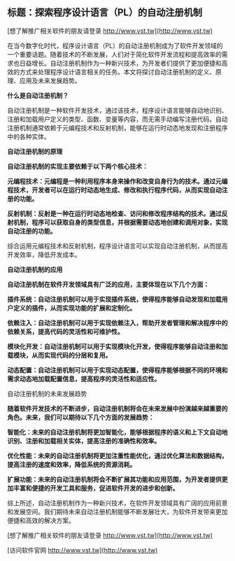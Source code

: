 ## **标题：探索程序设计语言（PL）的自动注册机制**

[想了解推广相关软件的朋友请登录 http://www.vst.tw](http://www.vst.tw)

在当今数字化时代，程序设计语言（PL）的自动注册机制成为了软件开发领域的一个重要话题。随着技术的不断发展，人们对于简化软件开发流程和提高效率的需求也日益增长。自动注册机制作为一种新兴技术，为开发者们提供了更加便捷和高效的方式来处理程序设计语言相关的任务。本文将探讨自动注册机制的定义、原理、应用及未来发展趋势。

**什么是自动注册机制？**

自动注册机制是一种软件开发技术，通过该技术，程序设计语言能够自动地识别、注册和加载用户定义的类型、函数、变量等内容，而无需手动编写注册代码。自动注册机制通常依赖于元编程技术和反射机制，能够在运行时动态地发现和注册程序中的各种实体。

**自动注册机制的原理**

**自动注册机制的实现主要依赖于以下两个核心技术：**

**元编程技术：元编程是一种利用程序本身来操作和改变自身行为的技术。通过元编程技术，开发者可以在运行时动态地生成、修改和执行程序代码，从而实现自动注册的功能。**

**反射机制：反射是一种在运行时动态地检查、访问和修改程序结构的技术。通过反射机制，程序可以获取自身的类型信息，并根据需要动态地创建和调用对象，实现自动注册的功能。**

综合运用元编程技术和反射机制，程序设计语言可以实现自动注册机制，从而提高开发效率，降低开发成本。

**自动注册机制的应用**

**自动注册机制在软件开发领域具有广泛的应用，主要体现在以下几个方面：**

**插件系统：自动注册机制可以用于实现插件系统，使得程序能够自动发现和加载用户定义的插件，从而实现功能的扩展和定制化。**

**依赖注入：自动注册机制可以用于实现依赖注入，帮助开发者管理和解决程序中的依赖关系，提高代码的灵活性和可维护性。**

**模块化开发：自动注册机制可以用于实现模块化开发，使得程序能够自动注册和加载模块，从而实现代码的分层和复用。**

**动态配置：自动注册机制可以用于实现动态配置，使得程序能够根据不同的环境和需求动态地加载配置信息，提高程序的灵活性和适应性。**

自动注册机制的未来发展趋势

**随着软件开发技术的不断进步，自动注册机制将会在未来发展中扮演越来越重要的角色。未来，我们可以期待以下几个方面的发展趋势：**

**智能化：未来的自动注册机制将更加智能化，能够根据程序的语义和上下文自动地识别、注册和加载相关实体，提高注册的准确性和效率。**

**优化性能：未来的自动注册机制将更加注重性能优化，通过优化算法和数据结构，提高注册的速度和效率，降低系统的资源消耗。**

**扩展功能：未来的自动注册机制将会不断扩展其功能和应用范围，为开发者提供更加丰富和便捷的开发工具和服务，促进软件开发的进步和创新。**

综上所述，自动注册机制作为一种新兴技术，在软件开发领域具有广阔的应用前景和发展空间。我们期待未来自动注册机制能够不断发展壮大，为软件开发带来更加便捷和高效的解决方案。

[想了解推广相关软件的朋友请登录 http://www.vst.tw](http://www.vst.tw)


[访问软件官网 http://www.vst.tw](http://www.vst.tw)
